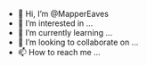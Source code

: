 - 👋 Hi, I’m @MapperEaves
- 👀 I’m interested in ...
- 🌱 I’m currently learning ...
- 💞️ I’m looking to collaborate on ...
- 📫 How to reach me ...

<!---
MapperEaves/MapperEaves is a ✨ special ✨ repository because its `README.md` (this file) appears on your GitHub profile.
You can click the Preview link to take a look at your changes.
--->
